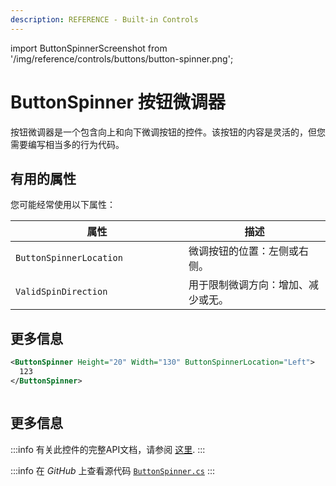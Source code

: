 ```yaml
---
description: REFERENCE - Built-in Controls
---
```


import ButtonSpinnerScreenshot from '/img/reference/controls/buttons/button-spinner.png';

# ButtonSpinner 按钮微调器

按钮微调器是一个包含向上和向下微调按钮的控件。该按钮的内容是灵活的，但您需要编写相当多的行为代码。

## 有用的属性

您可能经常使用以下属性：

<table><thead><tr><th width="261">属性</th><th>描述</th></tr></thead><tbody><tr><td><code>ButtonSpinnerLocation</code></td><td>微调按钮的位置：左侧或右侧。</td></tr><tr><td><code>ValidSpinDirection</code></td><td>用于限制微调方向：增加、减少或无。</td></tr></tbody></table>

## 更多信息

```xml
<ButtonSpinner Height="20" Width="130" ButtonSpinnerLocation="Left">
  123
</ButtonSpinner>
```

<img src={ButtonSpinnerScreenshot} alt=''/>

## 更多信息

:::info
有关此控件的完整API文档，请参阅 [这里](http://reference.avaloniaui.net/api/Avalonia.Controls/ButtonSpinner/).
:::

:::info
在 _GitHub_ 上查看源代码 [`ButtonSpinner.cs`](https://github.com/AvaloniaUI/Avalonia/blob/master/src/Avalonia.Controls/ButtonSpinner.cs)
:::
